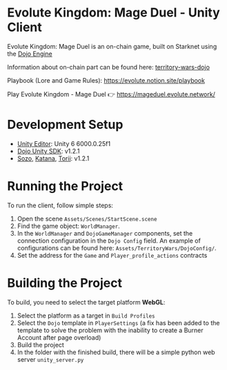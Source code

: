 # Evolute Kingdom: Mage Duel - Unity Client

Evolute Kingdom: Mage Duel is an on-chain game, built on Starknet using the [Dojo Engine](https://github.com/dojoengine/dojo)

Information about on-chain part can be found here: [territory-wars-dojo](https://github.com/evolute-studio/territory-wars-dojo)

Playbook (Lore and Game Rules): https://evolute.notion.site/playbook

Play Evolute Kingdom - Mage Duel 👉 https://mageduel.evolute.network/

# **Development Setup**

- [Unity Editor](https://unity.com/releases/editor/whats-new/6000.0.25#notes): Unity 6 6000.0.25f1
- [Dojo Unity SDK](https://github.com/dojoengine/dojo.unity): v1.2.1
- [Sozo](https://book.dojoengine.org/toolchain/sozo), [Katana](https://book.dojoengine.org/toolchain/katana), [Torii](https://book.dojoengine.org/toolchain/torii): v1.2.1

# **Running the Project**

To run the client, follow simple steps:

1. Open the scene `Assets/Scenes/StartScene.scene`
2. Find the game object: `WorldManager`.
3. In the `WorldManager` and `DojoGameManager` components, set the connection configuration in the `Dojo Config` field. An example of configurations can be found here: `Assets/TerritoryWars/DojoConfig/`.
4. Set the address for the `Game` and `Player_profile_actions` contracts

# **Building the Project**
To build, you need to select the target platform **WebGL**:

1. Select the platform as a target in `Build Profiles`
2. Select the `Dojo` template in `PlayerSettings` (a fix has been added to the template to solve the problem with the inability to create a Burner Account after page overload)
3. Build the project
4. In the folder with the finished build, there will be a simple python web server `unity_server.py`
